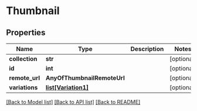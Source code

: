 # Thumbnail

## Properties
Name | Type | Description | Notes
------------ | ------------- | ------------- | -------------
**collection** | **str** |  | [optional] 
**id** | **int** |  | [optional] 
**remote_url** | **AnyOfThumbnailRemoteUrl** |  | [optional] 
**variations** | [**list[Variation1]**](Variation1.md) |  | [optional] 

[[Back to Model list]](../README.md#documentation-for-models) [[Back to API list]](../README.md#documentation-for-api-endpoints) [[Back to README]](../README.md)

